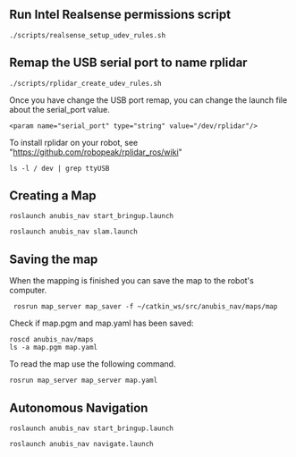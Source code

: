 ## Run Intel Realsense permissions script
```
./scripts/realsense_setup_udev_rules.sh
```
## Remap the USB serial port to name rplidar
```
./scripts/rplidar_create_udev_rules.sh
```
Once you have change the USB port remap, you can change the launch file about the serial_port value.
```
<param name="serial_port" type="string" value="/dev/rplidar"/>
```
To install rplidar on your robot, see "https://github.com/robopeak/rplidar_ros/wiki"

```
ls -l / dev | grep ttyUSB
```
## Creating a Map

```
roslaunch anubis_nav start_bringup.launch
```

```
roslaunch anubis_nav slam.launch
```
## Saving the map
When the mapping is finished you can save the map to the robot's computer.
```
 rosrun map_server map_saver -f ~/catkin_ws/src/anubis_nav/maps/map
```

Check if map.pgm and map.yaml has been saved:
```
roscd anubis_nav/maps
ls -a map.pgm map.yaml
```
To read the map use the following command.
```
rosrun map_server map_server map.yaml
```
## Autonomous Navigation

```
roslaunch anubis_nav start_bringup.launch
```

```
roslaunch anubis_nav navigate.launch
```